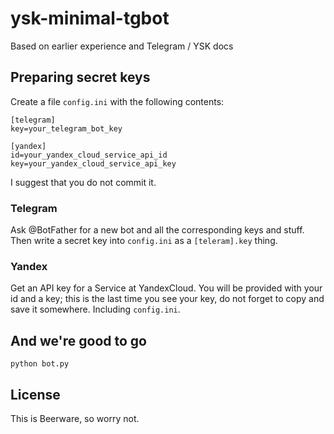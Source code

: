 # ysk-minimal-tgbot
Based on earlier experience and Telegram / YSK docs

## Preparing secret keys
Create a file `config.ini` with the following contents:
```editorconfig
[telegram]
key=your_telegram_bot_key

[yandex]
id=your_yandex_cloud_service_api_id
key=your_yandex_cloud_service_api_key
```
I suggest that you do not commit it.

### Telegram
Ask @BotFather for a new bot and all the corresponding keys and stuff. Then write a secret key into `config.ini`
as a `[teleram].key` thing.

### Yandex
Get an API key for a Service at YandexCloud. You will be provided with your id and a key; this is the last time
you see your key, do not forget to copy and save it somewhere. Including `config.ini`.

## And we're good to go

```
python bot.py
```

## License
This is Beerware, so worry not.